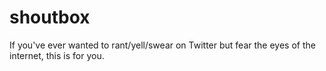 shoutbox
========

If you've ever wanted to rant/yell/swear on Twitter but fear the eyes of the internet, this is for you.
